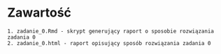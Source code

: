 # Zawartość

    1. zadanie_0.Rmd - skrypt generujący raport o sposobie rozwiązania zadania 0
    2. zadanie_0.html - raport opisujący sposób rozwiązania zadania 0
